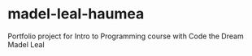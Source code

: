 # madel-leal-haumea
Portfolio project for Intro to Programming course with Code the Dream
Madel Leal 
